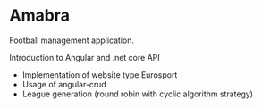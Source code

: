 # Amabra
Football management application. 

Introduction to Angular and .net core API

- Implementation of website type Eurosport
- Usage of angular-crud
- League generation (round robin with cyclic algorithm strategy)
